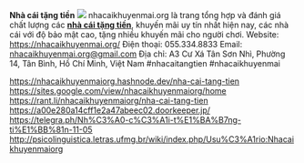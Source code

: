 **Nhà cái tặng tiền**
![](https://s3-ap-northeast-1.amazonaws.com/g0v-hackmd-images/uploads/upload_3e96e01a025a10694fa54b57e931b7ce.jpg)
nhacaikhuyenmai.org là trang tổng hợp và đánh giá chất lượng các **[nhà cái tặng tiền](https://nhacaikhuyenmai.org/)**, khuyến mãi uy tín nhất hiện nay, các nhà cái với độ bảo mật cao, tặng nhiều khuyến mãi cho người chơi.
Website: https://nhacaikhuyenmai.org/
Điện thoại: 055.334.8833
Email: nhacaikhuyenmai.org@gmail.com
Địa chỉ: A3 Cư Xá Tân Sơn Nhì, Phường 14, Tân Bình, Hồ Chí Minh, Việt Nam
#nhacaitangtien #nhacaikhuyenmai

https://nhacaikhuyenmaiorg.hashnode.dev/nha-cai-tang-tien
https://sites.google.com/view/nhacaikhuyenmaiorg/home
https://rant.li/nhacaikhuyenmaiorg/nha-cai-tang-tien
https://a00e280a14cff1e2a47abeec02.doorkeeper.jp/
https://telegra.ph/Nh%C3%A0-c%C3%A1i-t%E1%BA%B7ng-ti%E1%BB%81n-11-05
http://psicolinguistica.letras.ufmg.br/wiki/index.php/Usu%C3%A1rio:Nhacaikhuyenmaiorg

